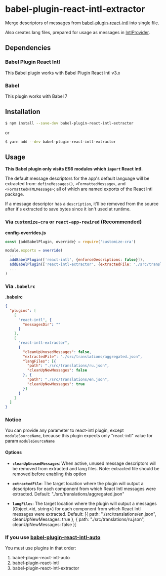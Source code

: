 # babel-plugin-react-intl-extractor

Merge descriptors of messages from 
[babel-plugin-react-intl](https://github.com/yahoo/babel-plugin-react-intl) into single file.

Also creates lang files, prepared for usage as messages
in [IntlProvider](https://github.com/yahoo/react-intl/wiki/Components#intlprovider). 

## Dependencies

### Babel Plugin React Intl
This Babel plugin works with Babel Plugin React Intl v3.x
  
### Babel
This plugin works with Babel 7

## Installation

```sh
$ npm install --save-dev babel-plugin-react-intl-extractor
```
or
```sh
$ yarn add --dev babel-plugin-react-intl-extractor
```

## Usage

**This Babel plugin only visits ES6 modules which `import` React Intl.**

The default message descriptors for the app's default language will 
be extracted from: `defineMessages()`, `<FormattedMessage>`, and `<FormattedHTMLMessage>`; all of which are named exports of the React Intl package.

If a message descriptor has a `description`, it'll be removed 
from the source after it's extracted to save bytes since it isn't used at runtime.

### Via `customize-cra` or `react-app-rewired` (Recommended)

**config-overrides.js**

```javascript
const {addBabelPlugin, override} = require('customize-cra')

module.exports = override(
  ...
  addBabelPlugin(['react-intl', {enforceDescriptions: false}]),
  addBabelPlugin(['react-intl-extractor', {extractedFile: './src/translations/aggregated.json'}]),
  ...
)
```

### Via `.babelrc`

**.babelrc**

```json
{
  "plugins": [
    [
      "react-intl", {
        "messagesDir": ""
      }
    ],
    [
      "react-intl-extractor",
      {
        "cleanUpUnusedMessages": false,
        "extractedFile": "./src/translations/aggregated.json",
        "langFiles": [{
          "path": "./src/translations/ru.json",
          "cleanUpNewMessages": false
        }, {
          "path": "./src/translations/en.json",
          "cleanUpNewMessages": true
        }]
      }
    ]
  ]
}
```

### Notice
You can provide any parameter to react-intl plugin, except `moduleSourceName`,
because this plugin expects only "react-intl" value for param `moduleSourceName`

#### Options

- **`cleanUpUnusedMessages`**: When active, unused message descriptors will be removed from extracted and lang files. Note: extracted file should be removed before enabling this option

- **`extractedFile`**: The target location where the plugin will output a descriptors for each component from which React Intl messages were extracted. Default: "./src/translations/aggregated.json"

- **`langFiles`**: The target location where the plugin will output a messages (Object.<id, string>) for each component from which React Intl messages were extracted. Default: [{ path: "./src/translations/en.json", cleanUpNewMessages: true }, { path: "./src/translations/ru.json", cleanUpNewMessages: false }]

### If you use [babel-plugin-react-intl-auto](https://github.com/akameco/babel-plugin-react-intl-auto)
You must use plugins in that order:
1. babel-plugin-react-intl-auto
2. babel-plugin-react-intl
3. babel-plugin-react-intl-extractor

